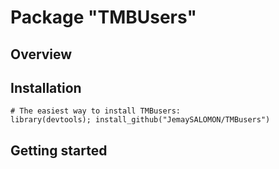 Package "TMBUsers"
===================

## Overview


## Installation

```{r, eval = FALSE}
# The easiest way to install TMBusers:
library(devtools); install_github("JemaySALOMON/TMBusers")
```


## Getting started

```{r, eval = FALSE}

```